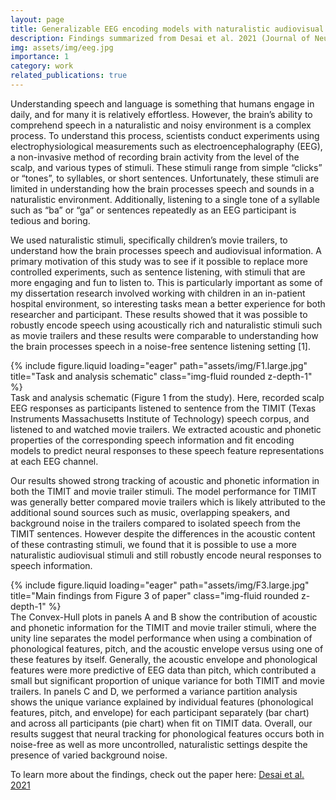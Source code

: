 ```yaml
---
layout: page
title: Generalizable EEG encoding models with naturalistic audiovisual stimuli
description: Findings summarized from Desai et al. 2021 (Journal of Neuroscience)
img: assets/img/eeg.jpg
importance: 1
category: work
related_publications: true
---
```


Understanding speech and language is something that humans engage in daily, and for many it is relatively effortless. However, the brain’s ability to comprehend speech in a naturalistic and noisy environment is a complex process. To understand this process, scientists conduct experiments using electrophysiological measurements such as electroencephalography (EEG), a non-invasive method of recording brain activity from the level of the scalp, and various types of stimuli. These stimuli range from simple “clicks” or “tones”, to syllables, or short sentences. Unfortunately, these stimuli are limited in understanding how the brain processes speech and sounds in a naturalistic environment. Additionally, listening to a single tone of a syllable such as “ba” or “ga” or sentences repeatedly as an EEG participant is tedious and boring. 

 We used naturalistic stimuli, specifically children’s movie trailers, to understand how the brain processes speech and audiovisual information. A primary motivation of this study was to see if it possible to replace more controlled experiments, such as sentence listening, with stimuli that are more engaging and fun to listen to. This is particularly important as some of my dissertation research involved working with children in an in-patient hospital environment, so interesting tasks mean a better experience for both researcher and participant. These results showed that it was possible to robustly encode speech using acoustically rich and naturalistic stimuli such as movie trailers and these results were comparable to understanding how the brain processes speech in a noise-free sentence listening setting [1].


<div class="row">
    <div class="col-sm mt-3 mt-md-0">
        {% include figure.liquid loading="eager" path="assets/img/F1.large.jpg" title="Task and analysis schematic" class="img-fluid rounded z-depth-1" %}
    </div>
</div>
<div class="caption">
    Task and analysis schematic (Figure 1 from the study). Here, recorded scalp EEG responses as participants listened to sentence from the TIMIT (Texas Instruments Massachusetts Institute of Technology) speech corpus, and listened to and watched movie trailers. We extracted acoustic and phonetic properties of the corresponding speech information and fit encoding models to predict neural responses to these speech feature representations at each EEG channel. 
</div>

Our results showed strong tracking of acoustic and phonetic information in both the TIMIT and movie trailer stimuli. The model performance for TIMIT was generally better compared movie trailers which is likely attributed to the additional sound sources such as music, overlapping speakers, and background noise in the trailers compared to isolated speech from the TIMIT sentences. However despite the differences in the acoustic content of these contrasting stimuli, we found that it is possible to use a more naturalistic audiovisual stimuli and still robustly encode neural responses to speech information. 

<div class="row">
    <div class="col-sm mt-3 mt-md-0">
        {% include figure.liquid loading="eager" path="assets/img/F3.large.jpg" title="Main findings from Figure 3 of paper" class="img-fluid rounded z-depth-1" %}
    </div>
</div>
<div class="caption">
    The Convex-Hull plots in panels A and B show the contribution of acoustic and phonetic information for the TIMIT and movie trailer stimuli, where the unity line separates the model performance when using a combination of phonological features, pitch, and the acoustic envelope versus using one of these features by itself. Generally, the acoustic envelope and phonological features were more predictive of EEG data than pitch, which contributed a small but significant proportion of unique variance for both TIMIT and movie trailers.
    In panels C and D, we performed a variance partition analysis shows the unique variance explained by individual features (phonological features, pitch, and envelope) for each participant separately (bar chart) and across all participants (pie chart) when fit on TIMIT data. 
    Overall, our results suggest that neural tracking for phonological features occurs both in noise-free as well as more uncontrolled, naturalistic settings despite the presence of varied background noise.
</div>

To learn more about the findings, check out the paper here: <a href="https://www.jneurosci.org/content/41/43/8946#sec-16">Desai et al. 2021</a>

